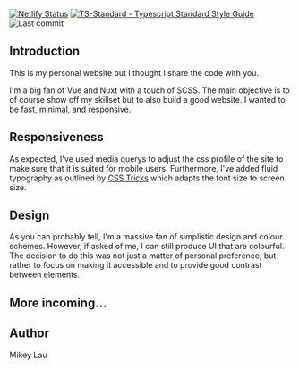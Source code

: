 [![Netlify Status](https://api.netlify.com/api/v1/badges/34e9e4f8-e6a0-48e1-bceb-59f6c4b473c9/deploy-status)](https://app.netlify.com/sites/mikeylau/deploys)
[![TS-Standard - Typescript Standard Style Guide](https://badgen.net/badge/code%20style/ts-standard/blue?icon=typescript)](https://github.com/standard/ts-standard)
![Last commit](https://img.shields.io/github/last-commit/MikeyJL/mikey-lau)

## Introduction

This is my personal website but I thought I share the code with you.

I'm a big fan of Vue and Nuxt with a touch of SCSS. The main objective is to of course show off my skillset but to also build a good website. I wanted to be fast, minimal, and responsive.

## Responsiveness

As expected, I've used media querys to adjust the css profile of the site to make sure that it is suited for mobile users. Furthermore, I've added fluid typography as outlined by [CSS Tricks](https://css-tricks.com/snippets/css/fluid-typography/) which adapts the font size to screen size.

## Design

As you can probably tell, I'm a massive fan of simplistic design and colour schemes. However, if asked of me, I can still produce UI that are colourful. The decision to do this was not just a matter of personal preference, but rather to focus on making it accessible and to provide good contrast between elements.

## More incoming...

## Author

Mikey Lau
